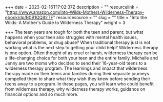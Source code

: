 +++
date = 2023-02-16T17:02:37Z
description = ""
resourcelink = "https://www.amazon.com/Into-Wilds-Mothers-Wilderness-Therapy-ebook/dp/B0B1QQ82TF"
resourcesource = ""
slug = ""
title = "Into the Wilds: A Mother's Guide to Wilderness Therapy"
weight = 3

+++
The teen years are tough for both the teen and parent; but what happens when your teen also struggles with mental health issues, behavioral problems, or drug abuse? When traditional therapy just is not working what is the next step to getting your child help? Wilderness therapy is one option. Often thought of as cruel or harsh, wilderness therapy can be a life-changing choice for both your teen and the entire family. Michelle and Jenny are two moms who decided to send their 16-year-old teens to a wilderness therapy program. The learnings and impact that wilderness therapy made on their teens and families during their separate journeys compelled them to share what they wish they knew before sending their teens away to a program. In these pages, you will learn who could benefit from wilderness therapy, why wilderness therapy works, guidance on financial options and so much more.